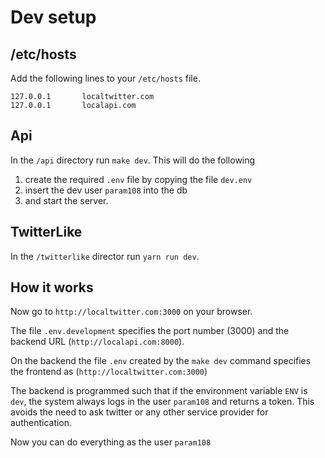 # Dev setup

## /etc/hosts

Add the following lines to your `/etc/hosts` file.

```
127.0.0.1       localtwitter.com
127.0.0.1       localapi.com
```

## Api

In the `/api` directory run `make dev`. This will do the following
1. create the required `.env` file by copying the file `dev.env`
2. insert the dev user `param108` into the db 
3. and start the server.

## TwitterLike

In the `/twitterlike` director run `yarn run dev`.

## How it works

Now go to `http://localtwitter.com:3000` on your browser.

The file `.env.development` specifies the port number (3000) and the backend URL (`http://localapi.com:8000`).

On the backend the file `.env` created by the `make dev` command specifies the frontend as (`http://localtwitter.com:3000`)

The backend is programmed such that if the environment variable `ENV` is `dev`, the system always logs in the user `param108` and returns a token. This avoids the need to ask twitter or any other service provider for authentication.

Now you can do everything as the user `param108`
